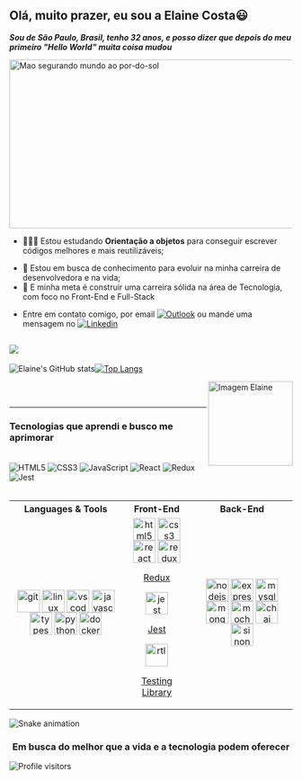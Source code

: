 <!--- Olá, esse é meu readme, fique à vontade para utilizá-lo como quiser! -->

## Olá, muito prazer, eu sou a Elaine Costa😃
***Sou de São Paulo, Brasil, tenho 32 anos, e posso dizer que depois do meu primeiro "Hello World" muita coisa mudou*** 
<div>
<!-- <img align="center" alt="Header" src="https://github.com/joaopauloaramuni/joaopauloaramuni/blob/master/img/header.png?raw=true"/> -->
</div>

<img align="center" alt="Mao segurando mundo ao por-do-sol" src="https://user-images.githubusercontent.com/98190168/219797182-8b8c9592-9b8f-416b-a566-7f26b2b025ad.jpg" width="1000" height="300" >


- 👨🏽‍💻 Estou estudando **Orientação a objetos** para conseguir escrever códigos melhores e mais reutilizáveis;
<!-- - 🌱 Estou aprendendo como fazer testes de integração nas minhas próprias **API**;  -->
- 💼 Estou em busca de conhecimento para evoluir na minha carreira de desenvolvedora e na vida;
- 🚀 E minha meta é construir uma carreira sólida na área de Tecnologia, com foco no Front-End e Full-Stack 

<!-- - 📝 Veja meu Curriculum Vitae <a href="https://gitconnected.com/johnatas-henrique/resume" target="_blank">clicando aqui</a> para mais informações. -->
- Entre em contato comigo, por email [![Outlook](https://img.shields.io/badge/Outlook-0078D4?style=for-the-badge&logo=outlook&logoColor=white)](elainerscosta@hotmal.com) ou mande uma mensagem no [![Linkedin](https://img.shields.io/badge/LinkedIn-0077B5?style=for-the-badge&logo=linkedin&logoColor=white)](https://www.linkedin.com/in/elainerscosta/)

<a href = "mailto:elainerscosta@hotmal.com"><img src="https://img.shields.io/badge/Outlook-0078D4?style=for-the-badge&logo=outlook&logoColor=white" target="_blank"></a>
-----

![Elaine's GitHub stats](https://github-readme-stats.vercel.app/api?username=ElaineCostadev&show_icons=true&theme=vision-friendly-dark)[![Top Langs](https://github-readme-stats.vercel.app/api/top-langs/?username=ElaineCostadev&layout=compact&langs_count=8&theme=vision-friendly-dark)](https://github.com/ElaineCostadev/github-readme-stats)

<img align=right src="https://i.picasion.com/pic92/13a8c0ceb97af4af2aa55d42d52e514c.gif" width="150" height="150" border="solid 100"  alt="Imagem Elaine" />
<br />

##
-----

### Tecnologias que aprendi e busco me aprimorar

<div style="display: inline_block"><br/>
  <img align="center" alt="HTML5" src="https://img.shields.io/badge/HTML5-E34F26?style=for-the-badge&logo=html5&logoColor=white" />
  <img align="center" alt="CSS3" src="https://img.shields.io/badge/CSS3-1572B6?style=for-the-badge&logo=css3&logoColor=white" />
  <img align="center" alt="JavaScript" src="https://img.shields.io/badge/JavaScript-F7DF1E?style=for-the-badge&logo=javascript&logoColor=black" />
  <img align="center" alt="React" src="https://img.shields.io/badge/React-20232A?style=for-the-badge&logo=react&logoColor=61DAFB" />
  <img align="center" alt="Redux" src="https://img.shields.io/badge/Redux-593D88?style=for-the-badge&logo=redux&logoColor=white" />
  <img align="center" alt="Jest" src="https://img.shields.io/badge/Jest-323330?style=for-the-badge&logo=Jest&logoColor=white" />
</div><br/>


<table align="center">
  <tr>
    <th>Languages & Tools</th>
    <th>Front-End</th> 
    <th>Back-End</th>
  </tr>
  <tr align="center">
    <td display="flex">
      <img align="center" alt="git" src="images/tools/git.png" width="40px"/>
      <img align="center" alt="linux Ubuntu" src="images/tools/mac.png" width="40px"/>
      <img align="center" alt="vscode" src="images/tools/vscode.png" width="40px"/>
      <img align="center" alt="javascript" src="images/tools/javascript.svg" width="40px"/>
      <img align="center" alt="typescript" src="images/tools/typescript.svg" width="40px" />
      <img align="center" alt="python" src="images/tools/python.png" width="40px" />
      <img align="center" alt="docker" src="images/tools/docker.png" width="40px"/>
    </td>
    <td align="center">
      <a href="https://html.spec.whatwg.org/multipage/" target="_blank">
      <img align="center" alt="html5" src="https://cdn.jsdelivr.net/gh/devicons/devicon/icons/html5/html5-original-wordmark.svg" width="40px" /></a>
      <a href="https://developer.mozilla.org/en-US/docs/Web/CSS/Reference" target="_blank">
      <img align="center" alt="css3" src="https://cdn.jsdelivr.net/gh/devicons/devicon/icons/css3/css3-original-wordmark.svg" width="40px" /></a>
      <a href="https://pt-br.reactjs.org/docs/getting-started.html" target="_blank">
      <img align="center" alt="react" src="https://cdn.jsdelivr.net/gh/devicons/devicon/icons/react/react-original-wordmark.svg" width="40px"/></a>
      <a href="https://redux.js.org/" target="_blank">                                                                      
      <img align="center" alt="redux" src="https://cdn.jsdelivr.net/gh/devicons/devicon/icons/redux/redux-original.svg" width="40px"/><p>Redux</p></a>
      <a href="https://jestjs.io/pt-BR/docs/getting-started" target="_blank">
      <img align="center" alt="jest" src="https://cdn.jsdelivr.net/gh/devicons/devicon/icons/jest/jest-plain.svg" width="40px"/><p>Jest</p></a>
      <a href="https://testing-library.com/docs/react-testing-library/intro/" target="_blank"> 
      <img align="center" alt="rtl" src="https://testing-library.com/img/octopus-64x64.png" width="40px"/><p>Testing Library</p></a>
    </td> 
    <td align="center">
      <img align="center" alt="nodejs" src="images/tools/nodejs.svg" width="40px"/>
      <img align="center" alt="express" src="images/tools/express.svg" width="40px"/>
      <img align="center" alt="mysql" src="images/tools/mysql.svg" width="40px"/>
      <img align="center" alt="mongodb" src="images/tools/mongodb.svg" width="40px"/>
      <img align="center" alt="mocha" src="images/tools/mocha.png" width="40px"/>
      <img align="center" alt="chai" src="images/tools/chai.png" width="40px"/>
      <img align="center" alt="sinon" src="images/tools/sinon.png" width="40px"/>
    </td>
  </tr>
</table>

![Snake animation](https://github.com/ElaineCostadev/ElaineCostadev/blob/output/github-contribution-grid-snake.svg)

<h3 align="center">Em busca do melhor que a vida e a tecnologia podem oferecer </h3>

<div>
<img alt="Profile visitors" src="https://komarev.com/ghpvc/?username=elainecostadev&style=plastic&color=orange"/>
</div>

<!---
<div>
<a href="https://stars.github.com/nominate/" target="_blank"><img src="https://img.shields.io/static/v1?label=%F0%9F%8C%9F&message=If%20useful&color=blue"/></a> <br />
<img alt="Stars" src="https://img.shields.io/github/stars/elainecostadev?style=social"/>
<img alt="Followers" src="https://img.shields.io/github/followers/elainecostadev?style=social"/>
</div>
-->

